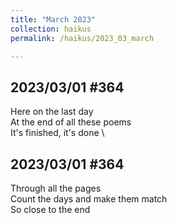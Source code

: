 ```yaml
---
title: "March 2023"
collection: haikus
permalink: /haikus/2023_03_march

---
```

## 2023/03/01 #364
Here on the last day \
At the end of all these poems \
It's finished, it's done \

## 2023/03/01 #364
Through all the pages \
Count the days and make them match \
So close to the end


<!-- Heading 1
======

Heading 2  
======

Heading 3
====== -->
